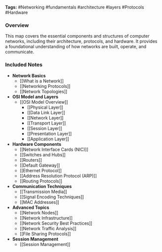 **Tags:** #Networking #fundamentals #architecture #layers #Protocols #Hardware

### **Overview**

This map covers the essential components and structures of computer networks, including their architecture, protocols, and hardware. It provides a foundational understanding of how networks are built, operate, and communicate.

### **Included Notes**

- **Network Basics**
    - [[What is a Network]]
    - [[Networking Protocols]]
    - [[Network Topologies]]
- **OSI Model and Layers**
    - [[OSI Model Overview]]
        - [[Physical Layer]]
        - [[Data Link Layer]]
        - [[Network Layer]]
        - [[Transport Layer]]
        - [[Session Layer]]
        - [[Presentation Layer]]
        - [[Application Layer]]
- **Hardware Components**
    - [[Network Interface Cards (NIC)]]
    - [[Switches and Hubs]]
    - [[Routers]]
    - [[Default Gateway]]
    - [[Ethernet Protocol]]
    - [[Address Resolution Protocol (ARP)]]
    - [[Routing Protocols]]
- **Communication Techniques**
    - [[Transmission Media]]
    - [[Signal Encoding Techniques]]
    - [[MAC Addresses]]
- **Advanced Topics**
    - [[Network Nodes]]
    - [[Network Infrastructure]]
    - [[Network Security Best Practices]]
    - [[Network Traffic Analysis]]
    - [[File Sharing Protocols]]
- **Session Management**
    - [[Session Management]]